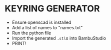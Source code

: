 # KEYRING GENERATOR

- Ensure openscad is installed
- Add a list of names to "names.txt"
- Run the python file
- Import the generated `.stl`s into BambuStudio
- PRINT!
